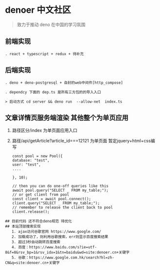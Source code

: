 # denoer 中文社区

> 致力于推动 deno 在中国的学习氛围

## 前端实现

    . react + typescript + redux + 待补充

## 后端实现

    . deno + deno-postgresql + 自封的web中间件[http_compose]

    . dependcy 下面的 dep.ts 是所有三方包的的导入入口

    > 启动方式 cd server && deno run  --allow-net  index.ts

## 文章详情页服务端渲染 其他整个为单页应用

1. 路径区分/index 为单页面应用入口
2. 路径/api/getArticle?article_id===12121 为单页面 暂定jquery+html+css编写

    ```
    const pool = new Pool({
    database: "test",
    user: "test",
    ....

    }, 10);

    // then you can do one-off queries like this
    await pool.query("SELECT _ FROM my_table;");
    // or get client from pool
    const client = await pool.connect();
    client.query("SELECT _ FROM my_table;");
    // remember to release the client back to pool
    client.release();
```
## 目前代码 还不符合deno规范 待优化
## 本站顶部搜索实现
   1. ajax访问谷歌官网 https://www.google.com/
   2. 加载成功了，则利用谷歌搜索，err则显示百度搜索结果 
   3. 超过3秒自动跳转百度搜索
   4. 百度：https://www.baidu.com/s?ie=utf-8&f=8&rsv_bp=1&rsv_idx=1&tn=baidu&wd=site:denoer.cn+关键字
   5. 谷歌：https://www.google.com.hk/search?hl=zh-CN&q=site:denoer.cn+关键字